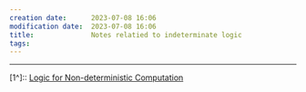 ```yaml
---
creation date:		2023-07-08 16:06
modification date:	2023-07-08 16:06
title: 				Notes relatied to indeterminate logic
tags:
---
```



---
[1^]:: [Logic for Non-deterministic Computation](Logic%20for%20Non-deterministic%20Computation.md)